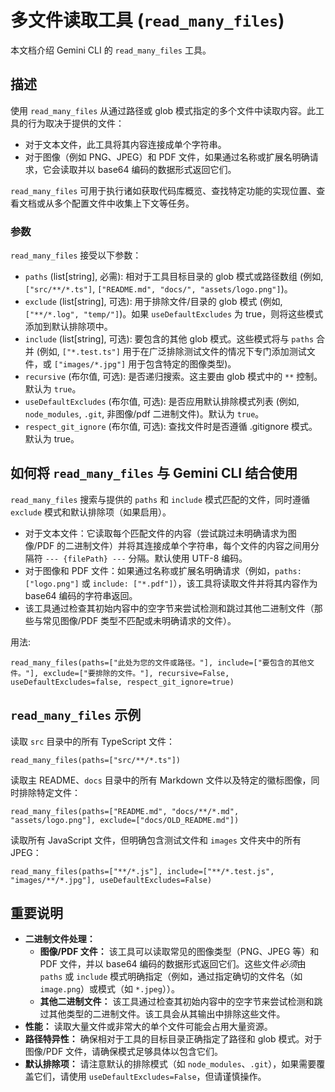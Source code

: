 # 多文件读取工具 (`read_many_files`)

本文档介绍 Gemini CLI 的 `read_many_files` 工具。

## 描述

使用 `read_many_files` 从通过路径或 glob 模式指定的多个文件中读取内容。此工具的行为取决于提供的文件：

- 对于文本文件，此工具将其内容连接成单个字符串。
- 对于图像（例如 PNG、JPEG）和 PDF 文件，如果通过名称或扩展名明确请求，它会读取并以 base64 编码的数据形式返回它们。

`read_many_files` 可用于执行诸如获取代码库概览、查找特定功能的实现位置、查看文档或从多个配置文件中收集上下文等任务。

### 参数

`read_many_files` 接受以下参数：

- `paths` (list[string], 必需): 相对于工具目标目录的 glob 模式或路径数组 (例如, `["src/**/*.ts"]`, `["README.md", "docs/", "assets/logo.png"]`)。
- `exclude` (list[string], 可选): 用于排除文件/目录的 glob 模式 (例如, `["**/*.log", "temp/"]`)。如果 `useDefaultExcludes` 为 true，则将这些模式添加到默认排除项中。
- `include` (list[string], 可选): 要包含的其他 glob 模式。这些模式将与 `paths` 合并 (例如, `["*.test.ts"]` 用于在广泛排除测试文件的情况下专门添加测试文件，或 `["images/*.jpg"]` 用于包含特定的图像类型)。
- `recursive` (布尔值, 可选): 是否递归搜索。这主要由 glob 模式中的 `**` 控制。默认为 `true`。
- `useDefaultExcludes` (布尔值, 可选): 是否应用默认排除模式列表 (例如, `node_modules`, `.git`, 非图像/pdf 二进制文件)。默认为 `true`。
- `respect_git_ignore` (布尔值, 可选): 查找文件时是否遵循 .gitignore 模式。默认为 true。

## 如何将 `read_many_files` 与 Gemini CLI 结合使用

`read_many_files` 搜索与提供的 `paths` 和 `include` 模式匹配的文件，同时遵循 `exclude` 模式和默认排除项（如果启用）。

- 对于文本文件：它读取每个匹配文件的内容（尝试跳过未明确请求为图像/PDF 的二进制文件）并将其连接成单个字符串，每个文件的内容之间用分隔符 `--- {filePath} ---` 分隔。默认使用 UTF-8 编码。
- 对于图像和 PDF 文件：如果通过名称或扩展名明确请求（例如，`paths: ["logo.png"]` 或 `include: ["*.pdf"]`），该工具将读取文件并将其内容作为 base64 编码的字符串返回。
- 该工具通过检查其初始内容中的空字节来尝试检测和跳过其他二进制文件（那些与常见图像/PDF 类型不匹配或未明确请求的文件）。

用法:

```
read_many_files(paths=["此处为您的文件或路径。"], include=["要包含的其他文件。"], exclude=["要排除的文件。"], recursive=False, useDefaultExcludes=false, respect_git_ignore=true)
```

## `read_many_files` 示例

读取 `src` 目录中的所有 TypeScript 文件：

```
read_many_files(paths=["src/**/*.ts"])
```

读取主 README、`docs` 目录中的所有 Markdown 文件以及特定的徽标图像，同时排除特定文件：

```
read_many_files(paths=["README.md", "docs/**/*.md", "assets/logo.png"], exclude=["docs/OLD_README.md"])
```

读取所有 JavaScript 文件，但明确包含测试文件和 `images` 文件夹中的所有 JPEG：

```
read_many_files(paths=["**/*.js"], include=["**/*.test.js", "images/**/*.jpg"], useDefaultExcludes=False)
```

## 重要说明

- **二进制文件处理：**
  - **图像/PDF 文件：** 该工具可以读取常见的图像类型（PNG、JPEG 等）和 PDF 文件，并以 base64 编码的数据形式返回它们。这些文件*必须*由 `paths` 或 `include` 模式明确指定（例如，通过指定确切的文件名（如 `image.png`）或模式（如 `*.jpeg`））。
  - **其他二进制文件：** 该工具通过检查其初始内容中的空字节来尝试检测和跳过其他类型的二进制文件。该工具会从其输出中排除这些文件。
- **性能：** 读取大量文件或非常大的单个文件可能会占用大量资源。
- **路径特异性：** 确保相对于工具的目标目录正确指定了路径和 glob 模式。对于图像/PDF 文件，请确保模式足够具体以包含它们。
- **默认排除项：** 请注意默认的排除模式（如 `node_modules`、`.git`），如果需要覆盖它们，请使用 `useDefaultExcludes=False`，但请谨慎操作。